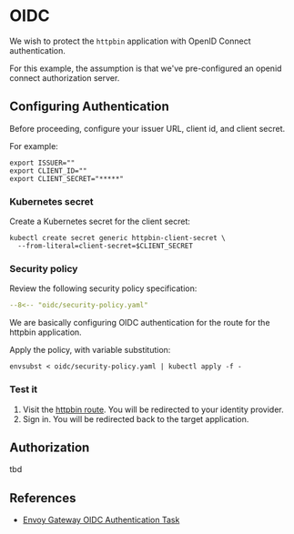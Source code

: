 # OIDC

We wish to protect the `httpbin` application with OpenID Connect authentication.

For this example, the assumption is that we've pre-configured an openid connect authorization server.

## Configuring Authentication

Before proceeding, configure your issuer URL, client id, and client secret.

For example:

```shell
export ISSUER=""
export CLIENT_ID=""
export CLIENT_SECRET="*****"
```

### Kubernetes secret

Create a Kubernetes secret for the client secret:

```shell
kubectl create secret generic httpbin-client-secret \
  --from-literal=client-secret=$CLIENT_SECRET
```

### Security policy

Review the following security policy specification:

```yaml linenums="1"
--8<-- "oidc/security-policy.yaml"
```

We are basically configuring OIDC authentication for the route for the httpbin application.

Apply the policy, with variable substitution:

```shell
envsubst < oidc/security-policy.yaml | kubectl apply -f -
```

### Test it

1. Visit the [httpbin route](https://httpbin.esuez.org/).
    You will be redirected to your identity provider.
1. Sign in.
    You will be redirected back to the target application.


## Authorization

tbd

## References

- [Envoy Gateway OIDC Authentication Task](https://gateway.envoyproxy.io/latest/tasks/security/oidc/)

